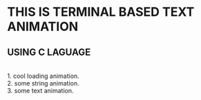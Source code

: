 # THIS IS TERMINAL BASED TEXT ANIMATION
## USING C LAGUAGE
<br>
1. cool loading animation.
<br>
2. some string animation.
<br>
3. some text animation.